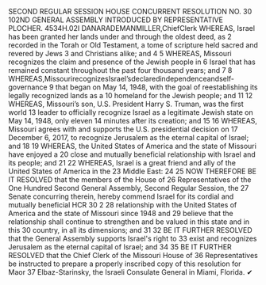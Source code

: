 SECOND REGULAR SESSION
HOUSE CONCURRENT
RESOLUTION NO. 30
102ND GENERAL ASSEMBLY
INTRODUCED BY REPRESENTATIVE PLOCHER.
4534H.02I DANARADEMANMILLER,ChiefClerk
WHEREAS, Israel has been granted her lands under and through the oldest deed, as
2 recorded in the Torah or Old Testament, a tome of scripture held sacred and revered by Jews
3 and Christians alike; and
4
5 WHEREAS, Missouri recognizes the claim and presence of the Jewish people in
6 Israel that has remained constant throughout the past four thousand years; and
7
8 WHEREAS,MissourirecognizesIsrael’sdeclaredindependenceandself-governance
9 that began on May 14, 1948, with the goal of reestablishing its legally recognized lands as a
10 homeland for the Jewish people; and
11
12 WHEREAS, Missouri’s son, U.S. President Harry S. Truman, was the first world
13 leader to officially recognize Israel as a legitimate Jewish state on May 14, 1948, only eleven
14 minutes after its creation; and
15
16 WHEREAS, Missouri agrees with and supports the U.S. presidential decision on
17 December 6, 2017, to recognize Jerusalem as the eternal capital of Israel; and
18
19 WHEREAS, the United States of America and the state of Missouri have enjoyed a
20 close and mutually beneficial relationship with Israel and its people; and
21
22 WHEREAS, Israel is a great friend and ally of the United States of America in the
23 Middle East:
24
25 NOW THEREFORE BE IT RESOLVED that the members of the House of
26 Representatives of the One Hundred Second General Assembly, Second Regular Session, the
27 Senate concurring therein, hereby commend Israel for its cordial and mutually beneficial
HCR 30 2
28 relationship with the United States of America and the state of Missouri since 1948 and
29 believe that the relationship shall continue to strengthen and be valued in this state and in this
30 country, in all its dimensions; and
31
32 BE IT FURTHER RESOLVED that the General Assembly supports Israel's right to
33 exist and recognizes Jerusalem as the eternal capital of Israel; and
34
35 BE IT FURTHER RESOLVED that the Chief Clerk of the Missouri House of
36 Representatives be instructed to prepare a properly inscribed copy of this resolution for Maor
37 Elbaz-Starinsky, the Israeli Consulate General in Miami, Florida.
✔